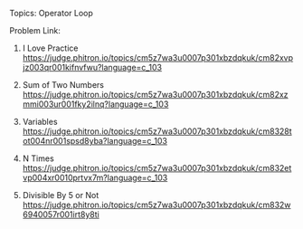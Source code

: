 Topics:
Operator
Loop


Problem Link:
1. I Love Practice https://judge.phitron.io/topics/cm5z7wa3u0007p301xbzdqkuk/cm82xvpjz003qr001kifnvfwu?language=c_103

2. Sum of Two Numbers https://judge.phitron.io/topics/cm5z7wa3u0007p301xbzdqkuk/cm82xzmmi003ur001fky2ilnq?language=c_103
3. Variables https://judge.phitron.io/topics/cm5z7wa3u0007p301xbzdqkuk/cm8328tot004nr001spsd8yba?language=c_103
4. N Times https://judge.phitron.io/topics/cm5z7wa3u0007p301xbzdqkuk/cm832etvp004xr0010prtvx7m?language=c_103
5. Divisible By 5 or Not https://judge.phitron.io/topics/cm5z7wa3u0007p301xbzdqkuk/cm832w6940057r001irt8y8ti


